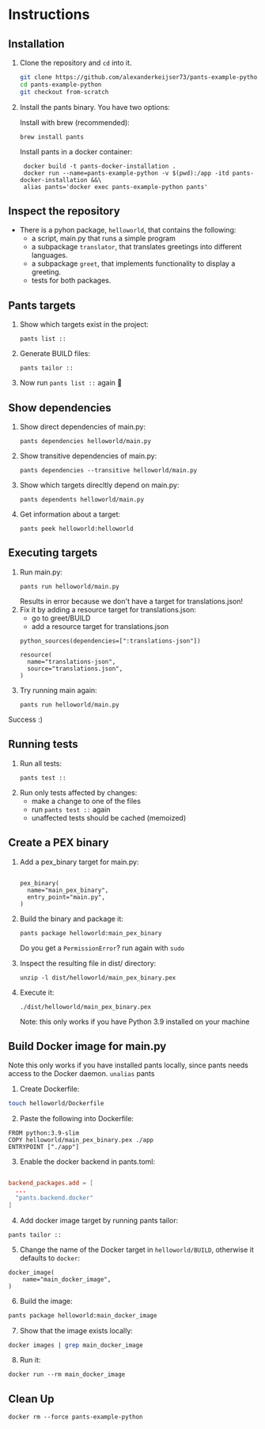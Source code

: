 # Instructions

## Installation
1. Clone the repository and `cd` into it.
   ```bash
   git clone https://github.com/alexanderkeijser73/pants-example-python
   cd pants-example-python
   git checkout from-scratch
   ```
2. Install the pants binary. You have two options:

   
   Install with brew (recommended): 
       
    ```
    brew install pants
    ```

   Install pants in a docker container:

   ```
    docker build -t pants-docker-installation .
    docker run --name=pants-example-python -v $(pwd):/app -itd pants-docker-installation &&\
    alias pants='docker exec pants-example-python pants'
    ```

## Inspect the repository
- There is a pyhon package, `helloworld`, that contains the following:
    - a script, main.py that runs a simple program
    - a subpackage `translator`, that translates greetings into different languages.
    - a subpackage `greet`, that implements functionality to display a greeting.
    - tests for both packages.

## Pants targets
1. Show which targets exist in the project:
    ```
    pants list ::
    ```
2. Generate BUILD files:
    ```
    pants tailor ::
    ```
3. Now run `pants list ::` again 👀

## Show dependencies
1. Show direct dependencies of main.py:
    ```
    pants dependencies helloworld/main.py
    ```
2. Show transitive dependencies of main.py:
    ```
    pants dependencies --transitive helloworld/main.py 
    ```
3. Show which targets direcltly depend on main.py:
    ```
    pants dependents helloworld/main.py 
    ```
4. Get information about a target:
    ```
    pants peek helloworld:helloworld
    ```


## Executing targets
1. Run main.py:
    ```
    pants run helloworld/main.py
    ```
    Results in error because we don't have a target for translations.json!
2. Fix it by adding a resource target for translations.json:
    - go to greet/BUILD
    - add a resource target for translations.json
    ```
    python_sources(dependencies=[":translations-json"])

    resource(
      name="translations-json",
      source="translations.json",
    )
    ```
3. Try running main again:
    ```
    pants run helloworld/main.py
    ```

  Success :)


## Running tests
1. Run all tests:
    ```
    pants test ::
    ``` 
2. Run only tests affected by changes:
    - make a change to one of the files
    - run `pants test ::` again
    - unaffected tests should be cached (memoized)


## Create a PEX binary
1. Add a pex_binary target for main.py:
    ```helloworld/BUILD

    pex_binary(
      name="main_pex_binary",
      entry_point="main.py",
    )
    ```
2. Build the binary and package it:
    ```
    pants package helloworld:main_pex_binary
    ```
    Do you get a `PermissionError`? run again with `sudo`
3. Inspect the resulting file in dist/ directory:

    ```
    unzip -l dist/helloworld/main_pex_binary.pex
    ```
4. Execute it:
    ```
    ./dist/helloworld/main_pex_binary.pex
    ```
    Note: this only works if you have Python 3.9 installed on your machine


## Build Docker image for main.py
Note this only works if you have installed pants locally, since pants needs access to the Docker daemon.
`unalias` pants
1. Create Dockerfile:

```bash
touch helloworld/Dockerfile
```
2. Paste the following into Dockerfile:
```
FROM python:3.9-slim
COPY helloworld/main_pex_binary.pex ./app
ENTRYPOINT ["./app"]
```

3. Enable the docker backend in pants.toml:
```toml

backend_packages.add = [
  ...
  "pants.backend.docker"
]
```

4. Add docker image target by running pants tailor:

```
pants tailor ::
```
5. Change the name of the Docker target in `helloworld/BUILD`, otherwise it defaults to `docker`:

```
docker_image(
    name="main_docker_image",
)
```

6. Build the image:
```bash
pants package helloworld:main_docker_image
```

7. Show that the image exists locally:
```bash
docker images | grep main_docker_image
```
8. Run it:
```
docker run --rm main_docker_image 
```


## Clean Up
```
docker rm --force pants-example-python
```
